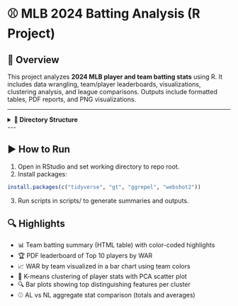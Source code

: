 # ⚾ MLB 2024 Batting Analysis (R Project)

## 📌 Overview

This project analyzes **2024 MLB player and team batting stats** using R. It includes data wrangling, team/player leaderboards, visualizations, clustering analysis, and league comparisons. Outputs include formatted tables, PDF reports, and PNG visualizations.

---

<details> <summary><strong>📁 Directory Structure</strong></summary>
mlb_2024_R_programming/
│
├── data/
│ ├── mlb_bat_2024.csv # Raw player stats (all batters)
│ ├── traded_players_2024.csv # Filtered: players with multiple teams
│ ├── non_traded_players_2024.csv # Filtered: players with one team
│ ├── team_colors.csv # MLB team color hex codes
│ └── team_stats_2024.csv # Team-level batting summary
│
├── scripts/
│ ├── batting_analysis.R # Top players in HR, H, BB, SB
│ ├── team_analysis_2024.R # Main team summary & WAR by team
│ ├── league_averages.R # AL vs NL stat comparison
│ ├── player_leaderboard.R # Top 10 players by WAR (PDF)
│ ├── kmeans_cluster.R # K-means + PCA cluster analysis
│ └── traded_players.R # Splits raw data into traded/non-traded
│
├── visuals/
│ ├── Team/
│ │ ├── team_stats_2024.html # Interactive team batting table
│ │ └── team_war.png # Bar chart of team WAR
│ ├── Player/
│ │ └── leaderboard_war_2024.pdf # Top 10 WAR player leaderboard
│ └── Clustering/
│ ├── pca_kmeans_2024.png # Player clusters (PCA plot)
│ └── cluster_feature_barplot.png # Top 3 features per cluster
│
└── README.md # Project summary and instructions
</details>
---

## ▶️ How to Run

1. Open in RStudio and set working directory to repo root.
2. Install packages:
```r
install.packages(c("tidyverse", "gt", "ggrepel", "webshot2"))
```
3. Run scripts in scripts/ to generate summaries and outputs.

## 🔍 Highlights

- 📊 Team batting summary (HTML table) with color-coded highlights
- 🏆 PDF leaderboard of Top 10 players by WAR
- 📈 WAR by team visualized in a bar chart using team colors
- 🧠 K-means clustering of player stats with PCA scatter plot
- 🔍 Bar plots showing top distinguishing features per cluster
- ⚾ AL vs NL aggregate stat comparison (totals and averages)
